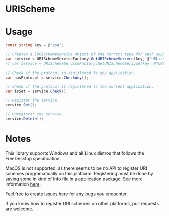 # URIScheme

# Usage
```csharp
const string key = @"ssa";

// Creates a IURISchemeService object of the correct type for each supported OS. 
var service = URISchemeServiceFactory.GetURISchemeSerivce(key, @"URL:ssa Protocol", @"D:\MyAppPath\MyApp.exe --openurl");
// var service = URISchemeServiceFactory.GetURISchemeSerivce(key, @"URL:ssa Protocol", @"D:\MyAppPath\MyApp.exe --openurl", RegisterType.LocalMachine);

// Check if the protocol is registered to any application.
var hasProtocol = service.CheckAny();

// Check if the protocol is registered to the current application.
var isSet = service.Check();

// Register the service.
service.Set();

// Unregister the service.
service.Delete();
```

# Notes

This library supports Windows and all Linux distros that follows the FreeDesktop specification.

MacOS is not supported, as there seems to be no API to register URI schemes programatically on this platform.
Registering must be done by saving some in kind of Info file in a application package. See more information [here](https://stackoverflow.com/questions/19453829/register-a-mono-application-to-an-uri-scheme-on-osx).

Feel free to create issues here for any bugs you encounter.

If you know how to register URI schemes on other platforms, pull requests are welcome.

